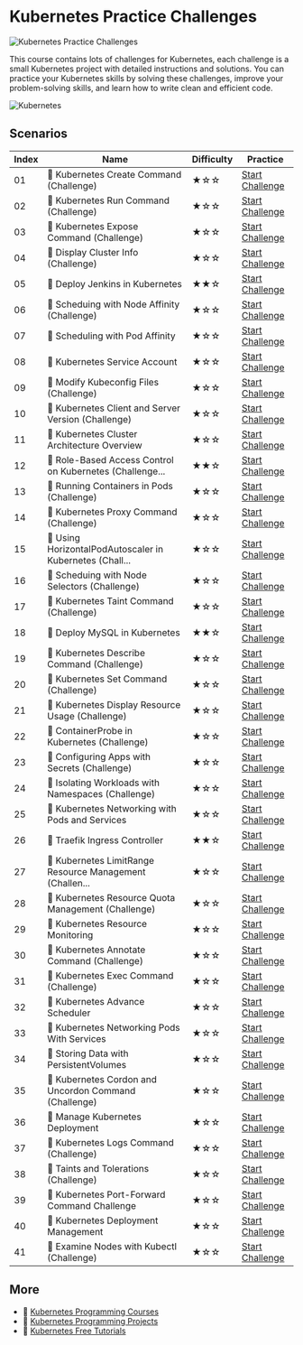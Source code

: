 # Kubernetes Practice Challenges

![Kubernetes Practice Challenges](https://cover-creator.appbot.io/kubernetes-practice-challenges.png)

This course contains lots of challenges for Kubernetes, each challenge is a small Kubernetes project with detailed instructions and solutions. You can practice your Kubernetes skills by solving these challenges, improve your problem-solving skills, and learn how to write clean and efficient code.

![Kubernetes](https://img.shields.io/badge/Kubernetes-whitesmoke?style=for-the-badge&logo=kubernetes)


## Scenarios

|   Index | Name                                                    | Difficulty   | Practice                                                                   |
|---------|---------------------------------------------------------|--------------|----------------------------------------------------------------------------|
|      01 | 🎯 Kubernetes Create Command (Challenge)                 | ★☆☆          | <a target='_blank' href='https://labex.io/labs/23727'>Start Challenge</a>  |
|      02 | 🎯 Kubernetes Run Command (Challenge)                    | ★☆☆          | <a target='_blank' href='https://labex.io/labs/55173'>Start Challenge</a>  |
|      03 | 🎯 Kubernetes Expose Command (Challenge)                 | ★☆☆          | <a target='_blank' href='https://labex.io/labs/51785'>Start Challenge</a>  |
|      04 | 🎯 Display Cluster Info (Challenge)                      | ★☆☆          | <a target='_blank' href='https://labex.io/labs/22287'>Start Challenge</a>  |
|      05 | 🎯 Deploy Jenkins in Kubernetes                          | ★★☆          | <a target='_blank' href='https://labex.io/labs/67178'>Start Challenge</a>  |
|      06 | 🎯 Scheduing with Node Affinity (Challenge)              | ★☆☆          | <a target='_blank' href='https://labex.io/labs/22282'>Start Challenge</a>  |
|      07 | 🎯 Scheduling with Pod Affinity                          | ★☆☆          | <a target='_blank' href='https://labex.io/labs/21411'>Start Challenge</a>  |
|      08 | 🎯 Kubernetes Service Account                            | ★☆☆          | <a target='_blank' href='https://labex.io/labs/23336'>Start Challenge</a>  |
|      09 | 🎯 Modify Kubeconfig Files (Challenge)                   | ★☆☆          | <a target='_blank' href='https://labex.io/labs/22284'>Start Challenge</a>  |
|      10 | 🎯 Kubernetes Client and Server Version (Challenge)      | ★☆☆          | <a target='_blank' href='https://labex.io/labs/22286'>Start Challenge</a>  |
|      11 | 🎯 Kubernetes Cluster Architecture Overview              | ★☆☆          | <a target='_blank' href='https://labex.io/labs/23730'>Start Challenge</a>  |
|      12 | 🎯 Role-Based Access Control on Kubernetes (Challenge... | ★★☆          | <a target='_blank' href='https://labex.io/labs/18455'>Start Challenge</a>  |
|      13 | 🎯 Running Containers in Pods (Challenge)                | ★☆☆          | <a target='_blank' href='https://labex.io/labs/16235'>Start Challenge</a>  |
|      14 | 🎯 Kubernetes Proxy Command (Challenge)                  | ★☆☆          | <a target='_blank' href='https://labex.io/labs/23718'>Start Challenge</a>  |
|      15 | 🎯 Using HorizontalPodAutoscaler in Kubernetes (Chall... | ★☆☆          | <a target='_blank' href='https://labex.io/labs/18859'>Start Challenge</a>  |
|      16 | 🎯 Scheduing with Node Selectors (Challenge)             | ★☆☆          | <a target='_blank' href='https://labex.io/labs/21413'>Start Challenge</a>  |
|      17 | 🎯 Kubernetes Taint Command (Challenge)                  | ★☆☆          | <a target='_blank' href='https://labex.io/labs/23732'>Start Challenge</a>  |
|      18 | 🎯 Deploy MySQL in Kubernetes                            | ★★☆          | <a target='_blank' href='https://labex.io/labs/67532'>Start Challenge</a>  |
|      19 | 🎯 Kubernetes Describe Command (Challenge)               | ★☆☆          | <a target='_blank' href='https://labex.io/labs/23720'>Start Challenge</a>  |
|      20 | 🎯 Kubernetes Set Command (Challenge)                    | ★☆☆          | <a target='_blank' href='https://labex.io/labs/51786'>Start Challenge</a>  |
|      21 | 🎯 Kubernetes Display Resource Usage (Challenge)         | ★☆☆          | <a target='_blank' href='https://labex.io/labs/23747'>Start Challenge</a>  |
|      22 | 🎯 ContainerProbe in Kubernetes (Challenge)              | ★☆☆          | <a target='_blank' href='https://labex.io/labs/18858'>Start Challenge</a>  |
|      23 | 🎯 Configuring Apps with Secrets (Challenge)             | ★☆☆          | <a target='_blank' href='https://labex.io/labs/16234'>Start Challenge</a>  |
|      24 | 🎯 Isolating Workloads with Namespaces (Challenge)       | ★☆☆          | <a target='_blank' href='https://labex.io/labs/18458'>Start Challenge</a>  |
|      25 | 🎯 Kubernetes Networking with Pods and Services          | ★☆☆          | <a target='_blank' href='https://labex.io/labs/55177'>Start Challenge</a>  |
|      26 | 🎯 Traefik Ingress Controller                            | ★★☆          | <a target='_blank' href='https://labex.io/labs/266718'>Start Challenge</a> |
|      27 | 🎯 Kubernetes LimitRange Resource Management (Challen... | ★☆☆          | <a target='_blank' href='https://labex.io/labs/29344'>Start Challenge</a>  |
|      28 | 🎯 Kubernetes Resource Quota Management (Challenge)      | ★☆☆          | <a target='_blank' href='https://labex.io/labs/29060'>Start Challenge</a>  |
|      29 | 🎯 Kubernetes Resource Monitoring                        | ★☆☆          | <a target='_blank' href='https://labex.io/labs/7774'>Start Challenge</a>   |
|      30 | 🎯 Kubernetes Annotate Command (Challenge)               | ★☆☆          | <a target='_blank' href='https://labex.io/labs/29343'>Start Challenge</a>  |
|      31 | 🎯 Kubernetes Exec Command (Challenge)                   | ★☆☆          | <a target='_blank' href='https://labex.io/labs/23728'>Start Challenge</a>  |
|      32 | 🎯 Kubernetes Advance Scheduler                          | ★☆☆          | <a target='_blank' href='https://labex.io/labs/7772'>Start Challenge</a>   |
|      33 | 🎯 Kubernetes Networking Pods With Services              | ★☆☆          | <a target='_blank' href='https://labex.io/labs/266382'>Start Challenge</a> |
|      34 | 🎯 Storing Data with PersistentVolumes                   | ★☆☆          | <a target='_blank' href='https://labex.io/labs/18456'>Start Challenge</a>  |
|      35 | 🎯 Kubernetes Cordon and Uncordon Command (Challenge)    | ★☆☆          | <a target='_blank' href='https://labex.io/labs/67176'>Start Challenge</a>  |
|      36 | 🎯 Manage Kubernetes Deployment                          | ★☆☆          | <a target='_blank' href='https://labex.io/labs/16236'>Start Challenge</a>  |
|      37 | 🎯 Kubernetes Logs Command (Challenge)                   | ★☆☆          | <a target='_blank' href='https://labex.io/labs/23726'>Start Challenge</a>  |
|      38 | 🎯 Taints and Tolerations (Challenge)                    | ★☆☆          | <a target='_blank' href='https://labex.io/labs/21415'>Start Challenge</a>  |
|      39 | 🎯 Kubernetes Port-Forward Command Challenge             | ★☆☆          | <a target='_blank' href='https://labex.io/labs/29063'>Start Challenge</a>  |
|      40 | 🎯 Kubernetes Deployment Management                      | ★☆☆          | <a target='_blank' href='https://labex.io/labs/7773'>Start Challenge</a>   |
|      41 | 🎯 Examine Nodes with Kubectl (Challenge)                | ★☆☆          | <a target='_blank' href='https://labex.io/labs/18861'>Start Challenge</a>  |

## More

- 🔗 [Kubernetes Programming Courses](https://github.com/labex-labs/awesome-programming-courses)
- 🔗 [Kubernetes Programming Projects](https://github.com/labex-labs/awesome-programming-projects)
- 🔗 [Kubernetes Free Tutorials](https://github.com/labex-labs/kubernetes-free-tutorials)


